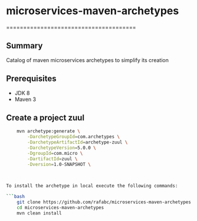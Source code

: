 # microservices-maven-archetypes
======================================

Summary
-------
Catalog of maven microservices archetypes to simplify its creation




Prerequisites
-------------

- JDK 8
- Maven 3

Create a project zuul
----------------

```bash
    mvn archetype:generate \
        -DarchetypeGroupId=com.archetypes \
        -DarchetypeArtifactId=archetype-zuul \
        -DarchetypeVersion=5.0.0 \
        -DgroupId=com.micro \
        -DartifactId=zuul \
        -Dversion=1.0-SNAPSHOT \
     
	 

To install the archetype in local execute the following commands:

```bash
    git clone https://github.com/rafabc/microservices-maven-archetypes.git
    cd microservices-maven-archetypes
    mvn clean install
```
